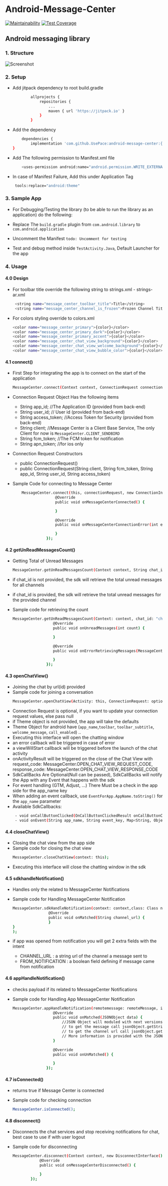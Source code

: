 # Android-Message-Center
[![Maintainability](https://api.codeclimate.com/v1/badges/89f54411a5a5324f97f5/maintainability)](https://codeclimate.com/github/UsePace/android-message-center/maintainability)
[![Test Coverage](https://api.codeclimate.com/v1/badges/89f54411a5a5324f97f5/test_coverage)](https://codeclimate.com/github/UsePace/android-message-center/test_coverage)
## Android messaging library

### 1. Structure

![Screenshot](screenshot.png)

### 2. Setup
* Add jitpack dependency to root build.gradle
    ```bash
        	allprojects {
        		repositories {
        			...
        			maven { url 'https://jitpack.io' }
        		}
        	}
     ```

 * Add the dependency
    ```bash
	    dependencies {
	        implementation 'com.github.UsePace:android-message-center:{latest-version}'
	}
    ```

  * Add The following permission to Manifest.xml file
    ```bash
        <uses-permission android:name="android.permission.WRITE_EXTERNAL_STORAGE" tools:node="replace"/>
    ```

  * In case of Manifest Failure, Add this under Application Tag
    ```bash
     tools:replace="android:theme"
    ```

### 3. Sample App

  * For Debugging/Testing the library (to be able to run the library as an application) do the following:

  * Replace The `` build.gradle `` plugin from ``com.android.library`` to ``com.android.application``

  * Uncomment the Manifest ``todo: Uncomment for testing ``

  * Test and debug method inside ``TestActivity.Java``, Default Launcher for the app

### 4. Usage

#### 4.0 Design
 * For toolbar title override the following string to strings.xml - strings-ar.xml

    ```bash
     <string name="message_center_toolbar_title">Title</string>
     <string name="message_center_channel_is_frozen">Frozen Channel Title</string>
    ```
 * For colors styling override to colors.xml

     ```bash
     <color name="message_center_primary">{color}</color>
     <color name="message_center_primary_dark">{color}</color>
     <color name="message_center_primary_accent">{color}</color>
     <color name="message_center_chat_view_background">{color}</color>
     <color name="message_center_chat_view_welcome_background">{color}</color>
     <color name="message_center_chat_view_bubble_color">{color}</color>
     ```

#### 4.1 connect()

 * First Step for integrating the app is to connect on the start of the application

     ```bash
    MessageCenter.connect(Context context, ConnectionRequest connection, ConnectionInterface connectionInterface)
     ```

 * Connection Request Object Has the following items

    *    String app_id; //The Application ID (provided from back-end)
    *    String user_id; // User id (provided from back-end)
    *    String access_token; //Access Token for Security (provided from back-end)
    *    String client; //Message Center is a Client Base Service, The only Client for now is   `MessageCenter.CLIENT_SENDBIRD`
    *    String fcm_token; //The FCM token for notification
    *    String apn_token; //for ios only

 * Connection Request Constructors
    - public ConnectionRequest()
    - public ConnectionRequest(String client, String fcm_token, String app_id, String user_id, String access_token)

 * Sample Code for connecting to Message Center

   ```bash
       MessageCenter.connect(this, connectionRequest, new ConnectionInterface() {
                      @Override
                      public void onMessageCenterConnected() {

                      }

                      @Override
                      public void onMessageCenterConnectionError(int error_code, MessageCenterException mce) {

                      }
                  });
   ```

#### 4.2 getUnReadMessagesCount()
 * Getting Total of Unread Messages

      ```bash
     MessageCenter.getUnReadMessagesCount(Context context, String chat_id, UnReadMessagesInterface unread_message_interface)
      ```
 * if chat_id is not provided, the sdk will retrieve the total unread messages for all channels
 * if chat_id is provided, the sdk will retrieve the total unread messages for the provided channel
 * Sample code for retrieving the count
    ```bash
    MessageCenter.getUnReadMessagesCount(Context: context, chat_id: "channel_sample", new UnReadMessagesInterface() {
                      @Override
                      public void onUnreadMessages(int count) {

                      }

                      @Override
                      public void onErrorRetrievingMessages(MessageCenterException e) {

                      }
                   });
    ```

#### 4.3 openChatView()
 * Joining the chat by url(id) provided
 * Sample code for joining a conversation
    ```bash
    MessageCenter.openChatView(Activity: this, ConnectionRequest: optional_connection_request, chat_id: "sample_chat_id", theme: new Theme(toolbar: "title", toolbar_subtitle: "subtitle"), openChatViewInterface: OpenChatViewInterface, optionalSdkCallbacks : sdkCallbacks);
    ```
 * Connection Request is optional, if you want to update your connection request values, else pass null
 * if Theme object is not provided, the app will take the defaults
 * Theme Object for android have (```app_name```,```toolbar```, ```toolbar_subtitle```, ```welcome_message```, ```call_enabled```) ..
 * Executing this interface will open the chatting window
 * an error callback will be triggered in case of error
 * a viewWillStart callback will be triggered before the launch of the chat activity
 * onActivityResult will be triggered on the close of the Chat View with request_code: MessageCenter.OPEN_CHAT_VIEW_REQUEST_CODE, response_code: MessageCenter.OPEN_CHAT_VIEW_RESPONSE_CODE
 * SdkCallBacks Are Optional(Null can be passed), SdkCallBacks will notify the App with any Event that happens with the sdk
 * For event handling (GTM, Adjust, ...) There Must be a check in the app side for the app_name key
 * When adding an event callback, use ```EventForApp.AppName.toString()``` for the ```app_name``` parameter
 * Available SdkCallbacks:
   ```bash
    - void onCallButtonClicked(OnCallButtonClickedResult onCallButtonClickedResult);
    - void onEvent(String app_name, String event_key, Map<String, Object> Data); //Used For Any Event Loggers
   ```

 #### 4.4 closeChatView()
  * Closing the chat view from the app side
  * Sample code for closing the chat view
     ```bash
     MessageCenter.closeChatView(context: this);
     ```
  * Executing this interface will close the chatting window in the sdk


#### 4.5 sdkhandleNotification()

 * Handles only the related to MessageCenter Notifications

 * Sample code for Handling MessageCenter Notification
    ```bash
    MessageCenter.sdkHandleNotification(context: context,class: Class next, icon: R.mipmap.notifcation, title: "Message App", remotemessage: remoteMessage, new SdkHandleNotificaitonInterface() {
                    @Override
                    public void onMatched(String channel_url) {
                    }
    }
    );
    ```
 * if app was opened from notification you will get 2 extra fields with the intent
    * CHANNEL_URL : a string url of the channel a message sent to
    * FROM_NOTIFICATION : a boolean field defining if message came from notification

#### 4.6 appHandleNotification()

 * checks payload if its related to MessageCenter Notifications

 * Sample code for Handling App MessageCenter Notification
    ```bash
    MessageCenter.appHandleNotification(remotemessage: remoteMessage, interface: new AppHandleNoticiationInterface() {
                      @Override
                      public void onMatched(JSONObject data) {
                          //JSON Object will moduled with next versions
                          // to get the message call jsonObject.getString("message")
                          // to get the channel url call jsonObject.getJSONObject("channel").getString("channel_url")
                          // More information is provided with the JSON object, toString() to know more
                      }

                      @Override
                      public void onUnMatched() {

                      }
                   });
    ```

#### 4.7 isConnected()

 * returns true if Message Center is connected

 * Sample code for checking connection
    ```bash
    MessageCenter.isConnected();
    ```

#### 4.8 disconnect()

 * Disconnects the chat services and stop receiving notifications for chat, best case to use if with user logout

 * Sample code for disconnecting
    ```bash
    MessageCenter.disconnect(Context context, new DisconnectInterface() {
                @Override
                public void onMessageCenterDisconnected() {

                }
            });
    ```
